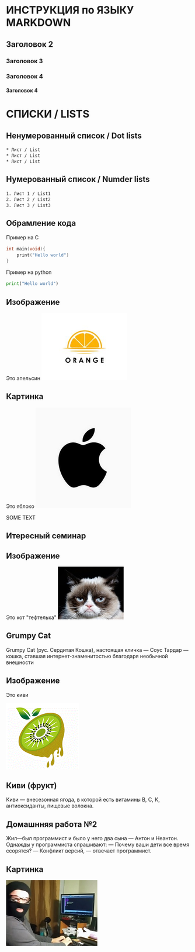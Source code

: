 # ИНСТРУКЦИЯ по ЯЗЫКУ MARKDOWN
## Заголовок 2
### Заголовок 3
### Заголовок 4
#### Заголовок 4


# СПИСКИ / LISTS
## Ненумерованный список / Dot lists
    * Лист / List
    * Лист / List
    * Лист / List

## Нумерованный список / Numder lists
    1. Лист 1 / List1
    2. Лист 2 / List2
    3. Лист 3 / List3

## Обрамление кода
Пример на С
```C
int main(void){
    print("Hello world")
}
```
Пример на python
```python
print("Hello world")
```

## Изображение
Это апельсин
![Апельсин](Orange.jpg)

## Картинка
Это яблоко
![Яблоко](Apple.jpg)

SOME TEXT

## Итересный семинар
## Изображение
Это кот "тефтелька"
![Тефтелька](cat.jpg)

## Grumpy Cat
Grumpy Cat (рус. Сердитая Кошка), настоящая кличка — Соус Тардар — кошка, ставшая интернет-знаменитостью благодаря необычной внешности

## Изображение
Это киви

![Киви](kiwi.gif)

## Киви (фрукт) 
Киви — внесезонная ягода, в которой есть витамины В, С, К, антиоксиданты, пищевые волокна.

## Домашнняя работа №2
Жил—был программист и было у него два сына — Антон и Неантон.
Однажды у программиста спрашивают:
— Почему ваши дети все время ссорятся?
— Kонфликт версий, — отвечает программист.
## Картинка
![Hacker](hacker.jpg)